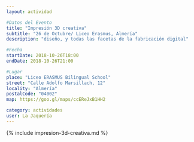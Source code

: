 ```yaml
---
layout: actividad

#Datos del Evento
title: "Impresión 3D creativa"
subtitle: "26 de Octubre/ Liceo Erasmus, Almería"
description: "diseño, y todas las facetas de la fabricación digital"

#Fecha
startDate: 2018-10-26T18:00
endDate: 2018-10-26T21:00

#Lugar
place: "Liceo ERASMUS Bilingual School"
street: "Calle Adolfo Marsillach, 12"
locality: "Almería"
postalCode: "04002"
map: https://goo.gl/maps/ccEReJxB1HH2

category: actividades
user: La Jaquería
---
```


{% include impresion-3d-creativa.md %}
